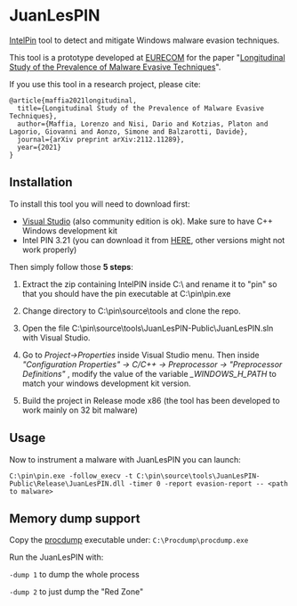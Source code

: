 # JuanLesPIN

[IntelPin](https://www.intel.com/content/www/us/en/developer/articles/tool/pin-a-binary-instrumentation-tool-downloads.html) tool to detect and mitigate Windows malware evasion techniques. 

This tool is a prototype developed at [EURECOM](https://www.eurecom.fr/) for the paper "[Longitudinal Study of the Prevalence of Malware Evasive Techniques](https://arxiv.org/abs/2112.11289)". 

If you use this tool in a research project, please cite:
```
@article{maffia2021longitudinal,
  title={Longitudinal Study of the Prevalence of Malware Evasive Techniques},
  author={Maffia, Lorenzo and Nisi, Dario and Kotzias, Platon and Lagorio, Giovanni and Aonzo, Simone and Balzarotti, Davide},
  journal={arXiv preprint arXiv:2112.11289},
  year={2021}
}
```



## Installation
To install this tool you will need to download first:

 - [Visual Studio](https://visualstudio.microsoft.com/) (also community edition is ok). Make sure to have C++ Windows development kit
 - Intel PIN 3.21 (you can download it from [HERE](https://www.intel.com/content/www/us/en/developer/articles/tool/pin-a-binary-instrumentation-tool-downloads.html), other versions might not work properly)

Then simply follow those **5 steps**:

1. Extract the zip containing IntelPIN inside C:\ and rename it to "pin" so that you should have the pin executable at C:\pin\pin.exe

2. Change directory to C:\pin\source\tools and clone the repo.

3. Open the file C:\pin\source\tools\JuanLesPIN-Public\JuanLesPIN.sln with Visual Studio.

4. Go to *Project->Properties* inside Visual Studio menu.
Then inside *"Configuration Properties" -> C/C++ -> Preprocessor -> "Preprocessor Definitions"* ,
modify the value of the variable *_WINDOWS_H_PATH* to match your windows development kit version.

5. Build the project in Release mode x86 (the tool has been developed to work mainly on 32 bit malware)


## Usage

Now to instrument a malware with JuanLesPIN you can launch:

```
C:\pin\pin.exe -follow_execv -t C:\pin\source\tools\JuanLesPIN-Public\Release\JuanLesPIN.dll -timer 0 -report evasion-report -- <path to malware>
```

## Memory dump support

Copy the [procdump](https://learn.microsoft.com/en-us/sysinternals/downloads/procdump) executable under: `C:\Procdump\procdump.exe`

Run the JuanLesPIN with:

`-dump 1` to dump the whole process

`-dump 2` to just dump the "Red Zone"
